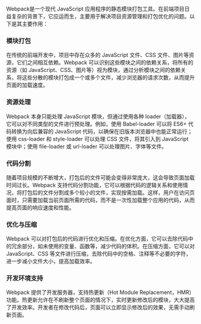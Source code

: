 Webpack是一个现代 JavaScript 应用程序的静态模块打包工具。在前端项目日益复杂的背景下，它应运而生，主要用于解决项目资源管理和打包优化的问题。以下是其主要作用：

### 模块打包
在传统的前端开发中，项目中存在众多的 JavaScript 文件、CSS 文件、图片等资源，它们之间相互依赖。Webpack 可以识别这些模块之间的依赖关系，将所有的资源（如 JavaScript、CSS、图片等）视为模块，通过分析模块之间的依赖关系，将这些分散的模块打包成一个或多个文件，减少浏览器的请求次数，从而提升页面的加载速度。

### 资源处理
Webpack 本身只能处理 JavaScript 模块，但通过使用各种 loader（加载器），它可以对不同类型的文件进行预处理。例如，使用 Babel-loader 可以将 ES6+ 代码转换为向后兼容的 JavaScript 代码，以确保在旧版本浏览器中也能正常运行；使用 css-loader 和 style-loader 可以处理 CSS 文件，将其引入到 JavaScript 模块中；使用 file-loader 或 url-loader 可以处理图片、字体等文件。

### 代码分割
随着项目规模的不断增大，打包后的文件可能会变得非常庞大，这会导致页面加载时间过长。Webpack 支持代码分割功能，它可以根据代码的逻辑关系和使用情况，将打包后的文件分割成多个较小的文件，实现按需加载。这样，用户在访问页面时，只需要加载当前页面所需的代码，而不是一次性加载整个应用的代码，从而提高页面的响应速度和性能。

### 优化与压缩
Webpack 可以对打包后的代码进行优化和压缩。在优化方面，它可以去除代码中的冗余部分，如未使用的变量、函数等，减少代码的体积。在压缩方面，它可以对 JavaScript、CSS 等文件进行压缩，去除代码中的空格、注释等不必要的字符，进一步减小文件大小，提高加载效率。

### 开发环境支持
Webpack 提供了开发服务器，支持热更新（Hot Module Replacement，HMR）功能。热更新允许在不刷新整个页面的情况下，实时更新修改后的模块，大大提高了开发效率。开发者在修改代码后，页面可以立即显示修改后的效果，无需手动刷新页面。 